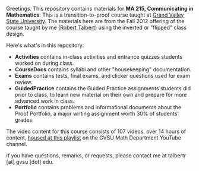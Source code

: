 Greetings. This repository contains materials for **MA 215, Communicating in Mathematics**. This is a transition-to-proof course taught at [Grand Valley State University](http://gvsu.edu). The materials here are from the Fall 2012 offering of the course taught by me ([Robert Talbert](http://faculty.gvsu.edu)) using the inverted or "flipped" class design. 

Here's what's in this repository: 

+ **Activities** contains in-class activities and entrance quizzes students worked on during class. 
+ **CourseDocs** contains syllabi and other "housekeeping" documentation. 
+ **Exams** contains tests, final exams, and clicker questions used for exam review. 
+ **GuidedPractice** contains the Guided Practice assignments students did prior to class, to learn new material on their own and prepare for more advanced work in class. 
+ **Portfolio** contains problems and informational documents about the Proof Portfolio, a major writing assignment worth 30% of students' grades. 

The video content for this course consists of 107 videos, over 14 hours of content, [housed at this playlist](http://www.youtube.com/playlist?list=PL2419488168AE7001) on the GVSU Math Department YouTube channel. 

If you have questions, remarks, or requests, please contact me at talbertr [at] gvsu [dot] edu.
